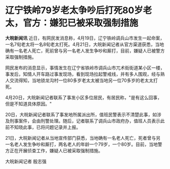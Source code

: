 # 辽宁铁岭79岁老太争吵后打死80岁老太，官方：嫌犯已被采取强制措施

**大皖新闻讯**
近日，有网民发消息称，4月19日，辽宁铁岭调兵山市发生一起命案，一名7旬老太将一名8旬老太打死。4月21日，大皖新闻记者从官方渠道获悉，当地确有一名老人死亡，死前曾与另一名老人发生争吵和厮打，目前，嫌疑人已被警方采取强制措施。

网民发布的消息显示，事情发生在辽宁省铁岭市调兵山市兀术街街道某小区一楼，事发后，知情人开车路过事发现场，看到现场拉起警戒线，并有多人围观，经与熟人交流得知，当地锁龙沟村一位80多岁老太太被当地另一位70多岁的老太太打死。

4月20日，大皖新闻记者联系了事发小区多位居民，有居民称，"是有这么回事，但是不知道具体原因。"

20日，大皖新闻记者联系了事发地所属派出所，值班民警表示不清楚此事，如涉及刑事案件，会由刑警处理。随后，记者联系了调兵山市政府办，值班人员表示此前不知晓此事，已将问题记录并上报。

21日，大皖新闻记者从当地宣传部门获悉，当地确有一名老人死亡，死者曾与另一名老人发生争吵和厮打，两名老人的年龄一个79岁，一个80岁。目前，当地警方正在开展侦查工作，嫌疑人已被采取强制措施。

大皖新闻记者 殷志强

